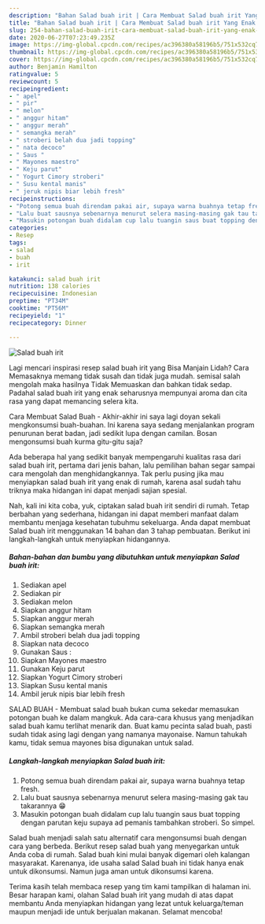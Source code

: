 ```yaml
---
description: "Bahan Salad buah irit | Cara Membuat Salad buah irit Yang Enak Dan Lezat"
title: "Bahan Salad buah irit | Cara Membuat Salad buah irit Yang Enak Dan Lezat"
slug: 254-bahan-salad-buah-irit-cara-membuat-salad-buah-irit-yang-enak-dan-lezat
date: 2020-06-27T07:23:49.235Z
image: https://img-global.cpcdn.com/recipes/ac396380a58196b5/751x532cq70/salad-buah-irit-foto-resep-utama.jpg
thumbnail: https://img-global.cpcdn.com/recipes/ac396380a58196b5/751x532cq70/salad-buah-irit-foto-resep-utama.jpg
cover: https://img-global.cpcdn.com/recipes/ac396380a58196b5/751x532cq70/salad-buah-irit-foto-resep-utama.jpg
author: Benjamin Hamilton
ratingvalue: 5
reviewcount: 5
recipeingredient:
- " apel"
- " pir"
- " melon"
- " anggur hitam"
- " anggur merah"
- " semangka merah"
- " stroberi belah dua jadi topping"
- " nata decoco"
- " Saus "
- " Mayones maestro"
- " Keju parut"
- " Yogurt Cimory stroberi"
- " Susu kental manis"
- " jeruk nipis biar lebih fresh"
recipeinstructions:
- "Potong semua buah direndam pakai air, supaya warna buahnya tetap fresh."
- "Lalu buat sausnya sebenarnya menurut selera masing-masing gak tau takarannya 😁"
- "Masukin potongan buah didalam cup lalu tuangin saus buat topping dengan parutan keju supaya ad pemanis tambahkan stroberi. So simpel."
categories:
- Resep
tags:
- salad
- buah
- irit

katakunci: salad buah irit 
nutrition: 138 calories
recipecuisine: Indonesian
preptime: "PT34M"
cooktime: "PT56M"
recipeyield: "1"
recipecategory: Dinner

---
```



![Salad buah irit](https://img-global.cpcdn.com/recipes/ac396380a58196b5/751x532cq70/salad-buah-irit-foto-resep-utama.jpg)

Lagi mencari inspirasi resep salad buah irit yang Bisa Manjain Lidah? Cara Memasaknya memang tidak susah dan tidak juga mudah. semisal salah mengolah maka hasilnya Tidak Memuaskan dan bahkan tidak sedap. Padahal salad buah irit yang enak seharusnya mempunyai aroma dan cita rasa yang dapat memancing selera kita.

Cara Membuat Salad Buah - Akhir-akhir ini saya lagi doyan sekali mengkonsumsi buah-buahan. Ini karena saya sedang menjalankan program penurunan berat badan, jadi sedikit lupa dengan camilan. Bosan mengonsumsi buah kurma gitu-gitu saja?

Ada beberapa hal yang sedikit banyak mempengaruhi kualitas rasa dari salad buah irit, pertama dari jenis bahan, lalu pemilihan bahan segar sampai cara mengolah dan menghidangkannya. Tak perlu pusing jika mau menyiapkan salad buah irit yang enak di rumah, karena asal sudah tahu triknya maka hidangan ini dapat menjadi sajian spesial.


Nah, kali ini kita coba, yuk, ciptakan salad buah irit sendiri di rumah. Tetap berbahan yang sederhana, hidangan ini dapat memberi manfaat dalam membantu menjaga kesehatan tubuhmu sekeluarga. Anda dapat membuat Salad buah irit menggunakan 14 bahan dan 3 tahap pembuatan. Berikut ini langkah-langkah untuk menyiapkan hidangannya.

<!--inarticleads1-->

##### Bahan-bahan dan bumbu yang dibutuhkan untuk menyiapkan Salad buah irit:

1. Sediakan  apel
1. Sediakan  pir
1. Sediakan  melon
1. Siapkan  anggur hitam
1. Siapkan  anggur merah
1. Siapkan  semangka merah
1. Ambil  stroberi belah dua jadi topping
1. Siapkan  nata decoco
1. Gunakan  Saus :
1. Siapkan  Mayones maestro
1. Gunakan  Keju parut
1. Siapkan  Yogurt Cimory stroberi
1. Siapkan  Susu kental manis
1. Ambil  jeruk nipis biar lebih fresh


SALAD BUAH - Membuat salad buah bukan cuma sekedar memasukan potongan buah ke dalam mangkuk. Ada cara-cara khusus yang menjadikan salad buah kamu terlihat menarik dan. Buat kamu pecinta salad buah, pasti sudah tidak asing lagi dengan yang namanya mayonaise. Namun tahukah kamu, tidak semua mayones bisa digunakan untuk salad. 

<!--inarticleads2-->

##### Langkah-langkah menyiapkan Salad buah irit:

1. Potong semua buah direndam pakai air, supaya warna buahnya tetap fresh.
1. Lalu buat sausnya sebenarnya menurut selera masing-masing gak tau takarannya 😁
1. Masukin potongan buah didalam cup lalu tuangin saus buat topping dengan parutan keju supaya ad pemanis tambahkan stroberi. So simpel.


Salad buah menjadi salah satu alternatif cara mengonsumsi buah dengan cara yang berbeda. Berikut resep salad buah yang menyegarkan untuk Anda coba di rumah. Salad buah kini mulai banyak digemari oleh kalangan masyarakat. Karenanya, ide usaha salad Salad buah ini tidak hanya enak untuk dikonsumsi. Namun juga aman untuk dikonsumsi karena. 

Terima kasih telah membaca resep yang tim kami tampilkan di halaman ini. Besar harapan kami, olahan Salad buah irit yang mudah di atas dapat membantu Anda menyiapkan hidangan yang lezat untuk keluarga/teman maupun menjadi ide untuk berjualan makanan. Selamat mencoba!
